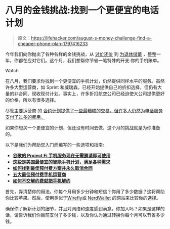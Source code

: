 # 八月的金钱挑战:找到一个更便宜的电话计划

> 原文：<https://lifehacker.com/august-s-money-challenge-find-a-cheaper-phone-plan-1797416233>

今年我们向你抛出了各种各样的金钱挑战，从 [讨价还价](http://twocents.lifehacker.com/may-s-money-challenge-let-s-haggle-1794740686) 到 [为退休储蓄](http://twocents.lifehacker.com/aprils-money-challenge-finally-open-a-401-k-1793914178) ，整整一年，你都在应对它们。这个月，我们想帮你节省一笔特殊的开支:你的手机账单。

Watch

在八月，我们要求你找到一个更便宜的手机计划，仍然提供同样水平的服务。虽然许多大型运营商，如 Sprint 和威瑞森，已经开始提供自己的折扣选择，但仍有大量的非合同、现收现付计划。事实上，许多折扣航空公司已经迫使大公司提供更好的价格，所以有很多选择。

尽管主要运营商 的 [合约计划提供了一些最糟糕的交易，但许多人仍然为电话服务支付了过多的费用。](http://lifehacker.com/i-finally-switched-to-an-off-contract-phone-plan-and-i-1660766249)

如果你想买一个更便宜的计划，但还没有时间去做，这个月的挑战就是为你准备的。

以下是我们为帮助您入门而编写的一些选项和指南:

*   [**谷歌的 Project Fi 手机服务现在无需邀请即可使用**](http://lifehacker.com/googles-project-fi-cell-phone-service-is-now-available-1763329453)
*   [**这些是美国最便宜的智能手机计划，满足各种需求**](http://lifehacker.com/these-are-the-cheapest-smartphone-plans-in-the-us-for-e-1791909695)
*   [**如何找到最佳预付费方案并永久取消合同**](http://lifehacker.com/how-to-find-the-best-prepaid-plan-and-ditch-your-contra-485042945#_ga=1.231122079.1268082208.1431441811)
*   [**五大最佳预付费手机运营商**](http://lifehacker.com/five-best-pre-paid-cellphone-carriers-1461230147)
*   [**如何不交解约费就把手机解约**](http://lifehacker.com/how-to-get-out-of-your-cell-phone-contract-without-payi-5913869)

首先，弄清楚你的用法。你每个月用多少分钟和短信？你用了多少数据？这将帮助你比较苹果。然后，使用类似于[Wirefly](https://www.wirefly.com/content/phone-plans)或 [NerdWallet](https://www.nerdwallet.com/utilities/cell-phone-plans) 的网站来比较你的选择。

确保你了解新计划的细节，并且对网络和速度感到满意。你加入吗？如果是这样的话，请告诉我们你目前支付了多少钱，以及你认为通过转换你每个月可以节省多少钱。